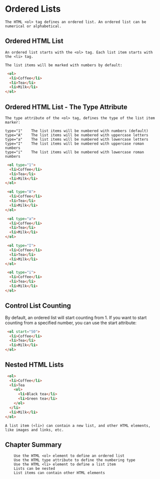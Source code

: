 # Ordered Lists

```
The HTML <ol> tag defines an ordered list. An ordered list can be numerical or alphabetical.
```

## Ordered HTML List
```
An ordered list starts with the <ol> tag. Each list item starts with the <li> tag.

The list items will be marked with numbers by default:
```

```html
 <ol>
  <li>Coffee</li>
  <li>Tea</li>
  <li>Milk</li>
</ol> 
```

## Ordered HTML List - The Type Attribute
```
The type attribute of the <ol> tag, defines the type of the list item marker:
```

```
type="1" 	The list items will be numbered with numbers (default)
type="A" 	The list items will be numbered with uppercase letters
type="a" 	The list items will be numbered with lowercase letters
type="I" 	The list items will be numbered with uppercase roman numbers
type="i" 	The list items will be numbered with lowercase roman numbers
```

```html
 <ol type="1">
  <li>Coffee</li>
  <li>Tea</li>
  <li>Milk</li>
</ol> 

 <ol type="A">
  <li>Coffee</li>
  <li>Tea</li>
  <li>Milk</li>
</ol> 

 <ol type="a">
  <li>Coffee</li>
  <li>Tea</li>
  <li>Milk</li>
</ol> 

 <ol type="I">
  <li>Coffee</li>
  <li>Tea</li>
  <li>Milk</li>
</ol> 

 <ol type="i">
  <li>Coffee</li>
  <li>Tea</li>
  <li>Milk</li>
</ol> 
```

## Control List Counting
By default, an ordered list will start counting from 1. If you want to start counting from a specified number, you can use the start attribute:

```html
 <ol start="50">
  <li>Coffee</li>
  <li>Tea</li>
  <li>Milk</li>
</ol> 
```

## Nested HTML Lists
```html
 <ol>
  <li>Coffee</li>
  <li>Tea
    <ol>
      <li>Black tea</li>
      <li>Green tea</li>
    </ol>
  </li>
  <li>Milk</li>
</ol> 
```

```
A list item (<li>) can contain a new list, and other HTML elements, like images and links, etc.
```

## Chapter Summary
```
    Use the HTML <ol> element to define an ordered list
    Use the HTML type attribute to define the numbering type
    Use the HTML <li> element to define a list item
    Lists can be nested
    List items can contain other HTML elements
```
